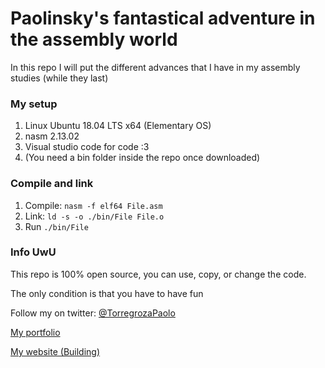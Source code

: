 # Paolinsky's fantastical adventure in the assembly world

In this repo I will put the different advances that I have in my assembly studies (while they last)

### My setup

1. Linux Ubuntu 18.04 LTS x64 (Elementary OS)
2. nasm 2.13.02
3. Visual studio code for code :3
4. (You need a bin folder inside the repo once downloaded)

### Compile and link

1. Compile: ``nasm -f elf64 File.asm``
2. Link: ``ld -s -o ./bin/File File.o``
3. Run ``./bin/File``

### Info UwU

This repo is 100% open source, you can use, copy, or change the code.

The only condition is that you have to have fun

Follow my on twitter: [@TorregrozaPaolo](https://twitter.com/TorregrozaPaolo)

[My portfolio](https://paolotorregroza.github.io/portfolio/)

[My website (Building)](#)
